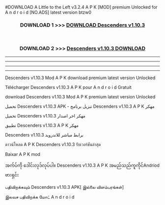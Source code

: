 #DOWNLOAD A Little to the Left v3.2.4 A P K [MOD] premium Unlocked for A n d r o i d [NO.ADS] latest version btzw0 



<div align="center">

<h3>DOWNLOAD 1 >>> <a href="https://getmod1.web.app/?judule=Btd Battles">DOWNLOAD Descenders v1.10.3 </a></h3><br>

<h3>DOWNLOAD 2 >>> <a href="https://getmod1.web.app/?judule=Btd Battles">Descenders v1.10.3  DOWNLOAD </a></h3>

</div>


----------------------------------------------------------

----------------------------------------------------------

----------------------------------------------------------

----------------------------------------------------------


Descenders v1.10.3  Mod A P K download premium latest version Unlocked

Télécharger Descenders v1.10.3  A P K pour A n d r o i d Gratuit

download Descenders v1.10.3  Mod A P K premium latest version Unlocked

تحميل Descenders v1.10.3  APK - تنزيل برنامج Descenders v1.10.3  A P K مهكر

تحميل Descenders v1.10.3  مهكر اخر اصدار

تطبيق Descenders v1.10.3  A P K مهكر

Descenders v1.10.3  برابط مباشر للاندرويد

ดาวน์โหลด A P K Descenders v1.10.3  รับเวอร์ชันล่าสุด

Baixar A P K mod

အက်ပ်ကို ဒေါင်းလုဒ်လုပ်ပါ။ Descenders v1.10.3  A P K အမည်သည်ကူကိုင်Andriod ဗားရှင်း

பதிவிறக்கவும் Descenders v1.10.3  APK[ இல்லை விளம்பரங்கள்] 
 
இலவச பதிவிறக்க மோட் A n d r o i d



